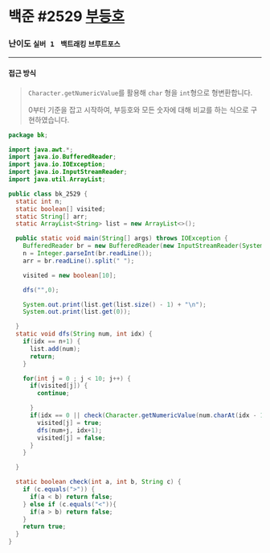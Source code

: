 백준 #2529 [부등호](https://www.acmicpc.net/problem/2529)
=============
### 난이도 `실버 1 ` `백트래킹` `브루트포스`

------

#### 접근 방식

> `Character.getNumericValue`를 활용해 `char` 형을 `int`형으로 형변환합니다.
>
> 0부터 기준을 잡고 시작하여, 부등호와 모든 숫자에 대해 비교를 하는 식으로 구현하였습니다.

```java
package bk;

import java.awt.*;
import java.io.BufferedReader;
import java.io.IOException;
import java.io.InputStreamReader;
import java.util.ArrayList;

public class bk_2529 {
  static int n;
  static boolean[] visited;
  static String[] arr;
  static ArrayList<String> list = new ArrayList<>();

  public static void main(String[] args) throws IOException {
    BufferedReader br = new BufferedReader(new InputStreamReader(System.in));
    n = Integer.parseInt(br.readLine());
    arr = br.readLine().split(" ");

    visited = new boolean[10];

    dfs("",0);

    System.out.print(list.get(list.size() - 1) + "\n");
    System.out.print(list.get(0));

  }
  static void dfs(String num, int idx) {
    if(idx == n+1) {
      list.add(num);
      return;
    }

    for(int j = 0 ; j < 10; j++) {
      if(visited[j]) {
        continue;

      }
      if(idx == 0 || check(Character.getNumericValue(num.charAt(idx - 1)), j , arr[idx-1])) {
        visited[j] = true;
        dfs(num+j, idx+1);
        visited[j] = false;
      }
    }

  }

  static boolean check(int a, int b, String c) {
    if (c.equals(">")) {
      if(a < b) return false;
    } else if (c.equals("<")){
      if(a > b) return false;
    }
    return true;
  }
}
```
